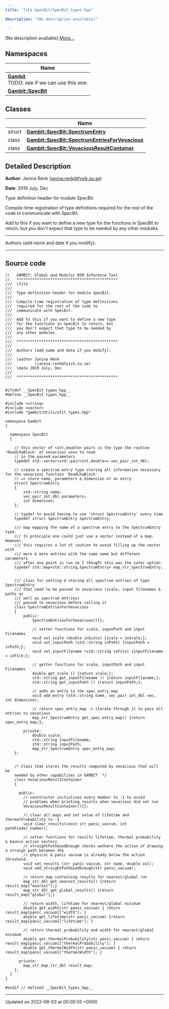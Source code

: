```yaml
---
title: 'file SpecBit/SpecBit_types.hpp'

description: "[No description available]"

---
```







[No description available] [More...](#detailed-description)

## Namespaces

| Name           |
| -------------- |
| **[Gambit](/documentation/code/gambit_sphinx/namespaces/namespacegambit/)** <br>TODO: see if we can use this one:  |
| **[Gambit::SpecBit](/documentation/code/gambit_sphinx/namespaces/namespacegambit_1_1specbit/)**  |

## Classes

|                | Name           |
| -------------- | -------------- |
| struct | **[Gambit::SpecBit::SpectrumEntry](/documentation/code/gambit_sphinx/classes/structgambit_1_1specbit_1_1spectrumentry/)**  |
| class | **[Gambit::SpecBit::SpectrumEntriesForVevacious](/documentation/code/gambit_sphinx/classes/classgambit_1_1specbit_1_1spectrumentriesforvevacious/)**  |
| class | **[Gambit::SpecBit::VevaciousResultContainer](/documentation/code/gambit_sphinx/classes/classgambit_1_1specbit_1_1vevaciousresultcontainer/)**  |

## Detailed Description


**Author**: Janina Renk ([janina.renk@fysik.su.se](mailto:janina.renk@fysik.su.se)) 

**Date**: 2019 July, Dec

Type definition header for module SpecBit.

Compile-time registration of type definitions required for the rest of the code to communicate with SpecBit.

Add to this if you want to define a new type for the functions in SpecBit to return, but you don't expect that type to be needed by any other modules.



------------------

Authors (add name and date if you modify):



------------------




## Source code

```
//   GAMBIT: Global and Modular BSM Inference Tool
//   *********************************************
///  \file
///
///  Type definition header for module SpecBit.
///
///  Compile-time registration of type definitions
///  required for the rest of the code to
///  communicate with SpecBit.
///
///  Add to this if you want to define a new type
///  for the functions in SpecBit to return, but
///  you don't expect that type to be needed by
///  any other modules.
///
///  *********************************************
///
///  Authors (add name and date if you modify):
///
///  \author Janina Renk
///          (janina.renk@fysik.su.se)
///  \date 2019 July, Dec
///
///  *********************************************


#ifndef __SpecBit_types_hpp__
#define __SpecBit_types_hpp__

#include <string>
#include <vector>
#include "gambit/Utils/util_types.hpp"

namespace Gambit
{

  namespace SpecBit
  {

    // this vector of <int,double> pairs is the type the routine 'ReadLhaBlock' of vevacious uses to read
    // in the passed parameters
    typedef std::vector<std::pair<int,double>> vec_pair_int_dbl;

    // create a spectrum entry type storing all information necessary for the vevacious function 'ReadLhaBlock'
    // => store name, parameters & dimension of an entry
    struct SpectrumEntry
    {
        std::string name;
        vec_pair_int_dbl parameters;
        int dimension;
    };

    // typdef to avoid having to use 'struct SpectrumEntry' every time
    typedef struct SpectrumEntry SpectrumEntry;

    /// map mapping the name of a spectrum entry to the SpectrumEntry type.
    /// In principle one could just use a vector instead of a map. However,
    /// this requires a lot of caution to avoid filling up the vector with
    /// more & more entries with the same name but different parameters
    /// after one point is run so I thought this was the safer option
    typedef std::map<std::string,SpectrumEntry> map_str_SpectrumEntry;


    /// class for setting & storing all spectrum entries of type SpectrumEntry
    /// that need to be passed to vevacious (scale, input filenames & paths as
    /// well as spectrum entries)
    /// passed to vevacious before calling it
    class SpectrumEntriesForVevacious
    {
        public:
            SpectrumEntriesForVevacious(){};

            // setter functions for scale, inputPath and input Filenames
            void set_scale (double inScale) {scale = inScale;};
            void set_inputPath (std::string inPath) {inputPath = inPath;};
            void set_inputFilename (std::string inFile) {inputFilename = inFile;};

            // getter functions for scale, inputPath and input Filenames
            double get_scale () {return scale;};
            std::string get_inputFilename () {return inputFilename;};
            std::string get_inputPath () {return inputPath;};

            // adds an entry to the spec_entry_map
            void add_entry (std::string name, vec_pair_int_dbl vec, int dimension);

            // return spec_entry_map -> iterate through it to pass all entries to vevacious
            map_str_SpectrumEntry get_spec_entry_map() {return spec_entry_map;};

        private:
            double scale;
            std::string inputFilename;
            std::string inputPath;
            map_str_SpectrumEntry spec_entry_map;
    };


    /* Class that stores the results computed by vevacious that will be
    needed by other capabilites in GAMBIT  */
    class VevaciousResultContainer
    {

      public:
        // constructor initialises every member to -1 to avoid
        // problems when printing results when vevacious did not run
        VevaciousResultContainer(){};

        // clear all maps and set value of lifetime and thermalProbability to -1
        void clear_results(const str panic_vaccum, int pathFinder_number);

        // setter functions for results lifetime, thermal probability & bounce action vectors
        // straightPathGoodEnough checks wethere the action of drawing a straigh path between the
        // physical & panic vacuum is already below the action threshold.
        void set_results (str panic_vaccum, str name, double val);
        void add_straightPathGoodEnough(str panic_vacuum);

        // return map containing results for nearest/global run
        map_str_dbl get_nearest_results() {return result_map["nearest"];}
        map_str_dbl get_global_results() {return result_map["global"];}

        // return width, lifetime for nearest/global minimum
        double get_width(str panic_vacuum) { return result_map[panic_vacuum]["width"]; }
        double get_lifetime(str panic_vaccum) {return result_map[panic_vaccum]["lifetime"]; }

        // return thermal probability and width for nearest/global minimum
        double get_thermalProbability(str panic_vaccum) { return result_map[panic_vaccum]["thermalProbability"]; }
        double get_thermalWidth(str panic_vacuum) { return result_map[panic_vacuum]["thermalWidth"]; }

      private:
        map_str_map_str_dbl result_map;
    };
  }
}

#endif // defined __SpecBit_types_hpp__
```


-------------------------------

Updated on 2022-08-03 at 00:00:55 +0000
